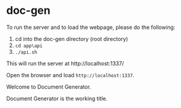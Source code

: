 # doc-gen
To run the server and to load the webpage, please do the following:

1. cd into the doc-gen directory (root directory)
2. `cd app\api`
3. `./api.sh`

This will run the server at http://localhost:1337/

Open the browser and load `http://localhost:1337`.

Welcome to Document Generator.

Document Generator is the working title.
